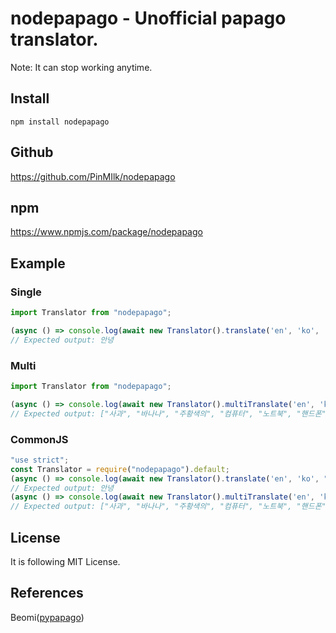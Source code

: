 # nodepapago - Unofficial papago translator.

Note: It can stop working anytime.

## Install

```
npm install nodepapago
```

## Github

https://github.com/PinMIlk/nodepapago

## npm

https://www.npmjs.com/package/nodepapago

## Example

### Single

```typescript
import Translator from "nodepapago";

(async () => console.log(await new Translator().translate('en', 'ko', 'Hi.')))();
// Expected output: 안녕
```

### Multi

```typescript
import Translator from "nodepapago";

(async () => console.log(await new Translator().multiTranslate('en', 'ko', ['apple', 'banana', 'orange', 'computer', 'laptop', 'cellphone', 'school', 'promise'])))();
// Expected output: ["사과", "바나나", "주황색의", "컴퓨터", "노트북", "핸드폰", "학교", "약속하다"]
```

### CommonJS

```javascript
"use strict";
const Translator = require("nodepapago").default;
(async () => console.log(await new Translator().translate('en', 'ko', "Hi.")))();
// Expected output: 안녕
(async () => console.log(await new Translator().multiTranslate('en', 'ko', ['apple', 'banana', 'orange', 'computer', 'laptop', 'cellphone', 'school', 'promise'])))();
// Expected output: ["사과", "바나나", "주황색의", "컴퓨터", "노트북", "핸드폰", "학교", "약속하다"]
```

## License
It is following MIT License.

## References
Beomi([pypapago](https://github.com/Beomi/pypapago))